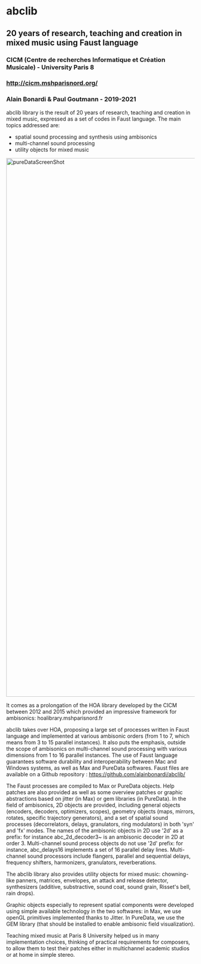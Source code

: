 # abclib
## 20 years of research, teaching and creation in mixed music using Faust language
### CICM (Centre de recherches Informatique et Création Musicale) - University Paris 8
### http://cicm.mshparisnord.org/
### Alain Bonardi & Paul Goutmann - 2019-2021

abclib library is the result of 20 years of research, teaching and creation in mixed music, expressed as a set of codes in Faust language.
The main topics addressed are:
- spatial sound processing and synthesis using ambisonics
- multi-channel sound processing
- utility objects for mixed music
<img width="1436" alt="pureDataScreenShot" src="https://user-images.githubusercontent.com/9354260/115057934-eebc9300-9ee4-11eb-842e-82f49f8b84b0.png">

It comes as a prolongation of the HOA library developed by the CICM between 2012 and 2015 which provided an impressive framework for ambisonics:
hoalibrary.mshparisnord.fr

abclib takes over HOA, proposing a large set of processes written in Faust language and implemented at various ambisonic orders (from 1 to 7, which means from 3 to 15 parallel instances). It also puts the emphasis, outside the scope of ambisonics on multi-channel sound processing with various dimensions from 1 to 16 parallel instances. The use of Faust language guarantees software durability and interoperability between Mac and Windows systems, as well as Max and PureData softwares. Faust files are available on a Github repository : https://github.com/alainbonardi/abclib/


The Faust processes are compiled to Max or PureData objects. Help patches are also provided as well as some overview patches or graphic abstractions based on jitter (in Max) or gem libraries (in PureData). In the field of ambisonics, 2D objects are provided, including general objects (encoders, decoders, optimizers, scopes), geometry objects (maps, mirrors, rotates, specific trajectory generators), and a set of spatial sound processes (decorrelators, delays, granulators, ring modulators) in both 'syn' and 'fx' modes. The names of the ambisonic objects in 2D use '2d' as a prefix: for instance abc_2d_decoder3~ is an ambisonic decoder in 2D at order 3. Multi-channel sound process objects do not use '2d' prefix: for instance, abc_delays16 implements a set of 16 parallel delay lines. Multi-channel sound processors include flangers, parallel and sequential delays, frequency shifters, harmonizers, granulators, reverberations.

The abclib library also provides utility objects for mixed music:  chowning-like panners, matrices, envelopes, an attack and release detector, synthesizers (additive, substractive, sound coat, sound grain, Risset's bell, rain drops).

Graphic objects especially to represent spatial components were developed using simple available technology in the two softwares: in Max, we use openGL primitives implemented thanks to Jitter. In PureData, we use the GEM library (that should be installed to enable ambisonic field visualization).

Teaching mixed music at Paris 8 University helped us in many implementation choices, thinking of practical requirements for composers, to allow them to test their patches either in multichannel academic studios or at home in simple stereo.
